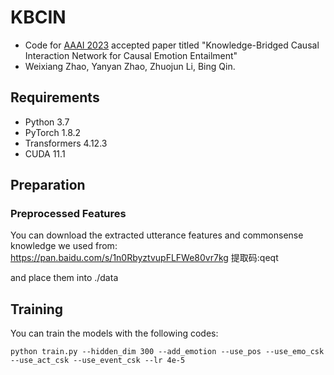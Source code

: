 # KBCIN

* Code for [AAAI 2023](https://aaai.org/Conferences/AAAI-23/) accepted paper titled "Knowledge-Bridged Causal Interaction Network for Causal Emotion Entailment"
* Weixiang Zhao, Yanyan Zhao, Zhuojun Li, Bing Qin.

## Requirements
* Python 3.7
* PyTorch 1.8.2
* Transformers 4.12.3
* CUDA 11.1

## Preparation

### Preprocessed Features
You can download the extracted utterance features and commonsense knowledge we used from:
https://pan.baidu.com/s/1n0RbyztvupFLFWe80vr7kg  提取码:qeqt

and place them into ./data

## Training
You can train the models with the following codes:

`python train.py --hidden_dim 300 --add_emotion --use_pos --use_emo_csk --use_act_csk --use_event_csk --lr 4e-5`
